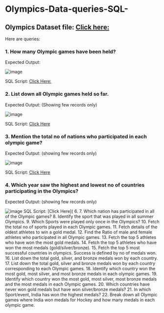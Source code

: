 # Olympics-Data-queries-SQL-

## Olympics Dataset file: [Click here:](https://github.com/Mahendra710/Olympics-Data-queries-SQL-/blob/main/Olympics_data.zip)

Here are queries:

### 1. How many Olympic games have been held?

Expected Output:

![image](https://github.com/Mahendra710/Olympics-Data-queries-SQL-/assets/83266654/37496b66-91d4-4563-b801-6c8c208f0214)

SQL Script: [Click Here:](https://github.com/Mahendra710/Olympics-Data-queries-SQL-/blob/main/SQLQuery1.sql)

### 2. List down all Olympic games held so far.

Expected Output: (Showing few records only)

![image](https://github.com/Mahendra710/Olympics-Data-queries-SQL-/assets/83266654/60b5795c-5c85-4823-abfa-f399b5e7bc17)

SQL Script: [Click Here](https://github.com/Mahendra710/Olympics-Data-queries-SQL-/blob/main/SQLQuery2.sql)


### 3. Mention the total no of nations who participated in each olympic game?

Expected Output: (showing few records only)

![image](https://github.com/Mahendra710/Olympics-Data-queries-SQL-/assets/83266654/ff23af57-3068-4413-885c-5061ca2e997d)

SQL Script: [Click Here](https://github.com/Mahendra710/Olympics-Data-queries-SQL-/blob/main/SQLQuery3.sql)

### 4. Which year saw the highest and lowest no of countries participating in the Olympics?
Expected Output: (showing few records only)

![image](https://github.com/Mahendra710/Olympics-Data-queries-SQL-/assets/83266654/6bd7b0e2-1f43-4f63-9ea7-87d721cfd4e6)
SQL Script: [Click Here](
6. 
7. Which nation has participated in all of the Olympic games?
8. Identify the sport that was played in all summer Olympics.
9. Which Sports were played only once in the Olympics?
10. Fetch the total no of sports played in each Olympic games.
11. Fetch details of the oldest athletes to win a gold medal.
12. Find the Ratio of male and female athletes who participated in all Olympic games.
13. Fetch the top 5 athletes who have won the most gold medals.
14. Fetch the top 5 athletes who have won the most medals (gold/silver/bronze).
15. Fetch the top 5 most successful countries in olympics. Success is defined by no of medals won.
16. List down the total gold, silver, and bronze medals won by each country.
17. List down the total gold, silver and bronze medals won by each country corresponding to each Olympic games.
18. Identify which country won the most gold, most silver, and most bronze medals in each olympic games.
19. Identify which country won the most gold, most silver, most bronze medals and the most medals in each Olympic games.
20. Which countries have never won gold medals but have won silver/bronze medals?
21. In which Sport/event, India has won the highest medals?
22. Break down all Olympic games where India won medals for Hockey and how many medals in each olympic game.
